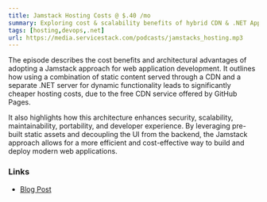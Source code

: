 ```yaml
---
title: Jamstack Hosting Costs @ $.40 /mo
summary: Exploring cost & scalability benefits of hybrid CDN & .NET Apps
tags: [hosting,devops,.net]
url: https://media.servicestack.com/podcasts/jamstacks_hosting.mp3   
---
```


The episode describes the cost benefits and architectural advantages of adopting a Jamstack 
approach for web application development. It outlines how using a combination of static content 
served through a CDN and a separate .NET server for dynamic functionality leads to significantly 
cheaper hosting costs, due to the free CDN service offered by GitHub Pages. 

It also highlights how this architecture enhances security, scalability, maintainability, 
portability, and developer experience. By leveraging pre-built static assets and decoupling the UI 
from the backend, the Jamstack approach allows for a more efficient and cost-effective way to build 
and deploy modern web applications.

### Links

- [Blog Post](/posts/jamstacks_hosting)

